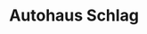 ---
title: "Autohaus Schlag"
url: /hartmannsdorf/autohaus-schlag-weg-der-freundschaft/
shop: Autohaus
---